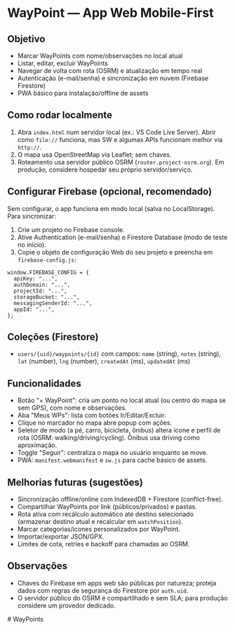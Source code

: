 WayPoint — App Web Mobile-First
================================

Objetivo
--------
- Marcar WayPoints com nome/observações no local atual
- Listar, editar, excluir WayPoints
- Navegar de volta com rota (OSRM) e atualização em tempo real
- Autenticação (e-mail/senha) e sincronização em nuvem (Firebase Firestore)
- PWA básico para instalação/offline de assets

Como rodar localmente
---------------------
1) Abra `index.html` num servidor local (ex.: VS Code Live Server). Abrir como `file://` funciona, mas SW e algumas APIs funcionam melhor via `http://`.
2) O mapa usa OpenStreetMap via Leaflet; sem chaves.
3) Roteamento usa servidor público OSRM (`router.project-osrm.org`). Em produção, considere hospedar seu próprio servidor/serviço.

Configurar Firebase (opcional, recomendado)
------------------------------------------
Sem configurar, o app funciona em modo local (salva no LocalStorage). Para sincronizar:

1) Crie um projeto no Firebase console.
2) Ative Authentication (e-mail/senha) e Firestore Database (modo de teste no início).
3) Copie o objeto de configuração Web do seu projeto e preencha em `firebase-config.js`:

```
window.FIREBASE_CONFIG = {
  apiKey: "...",
  authDomain: "...",
  projectId: "...",
  storageBucket: "...",
  messagingSenderId: "...",
  appId: "...",
};
```

Coleções (Firestore)
--------------------
- `users/{uid}/waypoints/{id}` com campos: `name` (string), `notes` (string), `lat` (number), `lng` (number), `createdAt` (ms), `updatedAt` (ms)

Funcionalidades
---------------
- Botão "+ WayPoint": cria um ponto no local atual (ou centro do mapa se sem GPS), com nome e observações.
- Aba "Meus WPs": lista com botões Ir/Editar/Excluir.
- Clique no marcador no mapa abre popup com ações.
- Seletor de modo (a pé, carro, bicicleta, ônibus) altera ícone e perfil de rota (OSRM: walking/driving/cycling). Ônibus usa driving como aproximação.
- Toggle "Seguir": centraliza o mapa no usuário enquanto se move.
- PWA: `manifest.webmanifest` e `sw.js` para cache básico de assets.

Melhorias futuras (sugestões)
-----------------------------
- Sincronização offline/online com IndexedDB + Firestore (conflict-free).
- Compartilhar WayPoints por link (públicos/privados) e pastas.
- Rota ativa com recálculo automático até destino selecionado (armazenar destino atual e recalcular em `watchPosition`).
- Marcar categorias/ícones personalizados por WayPoint.
- Importar/exportar JSON/GPX.
- Limites de cota, retries e backoff para chamadas ao OSRM.

Observações
-----------
- Chaves do Firebase em apps web são públicas por natureza; proteja dados com regras de segurança do Firestore por `auth.uid`.
- O servidor público do OSRM é compartilhado e sem SLA; para produção considere um provedor dedicado.

#   W a y P o i n t s  
 
